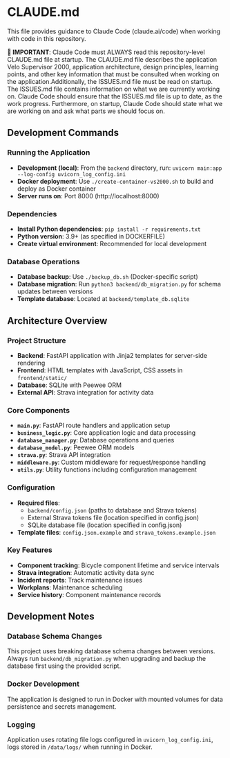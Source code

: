 # CLAUDE.md

This file provides guidance to Claude Code (claude.ai/code) when working with code in this repository.

**🚨 IMPORTANT**: Claude Code must ALWAYS read this repository-level CLAUDE.md file at startup. The CLAUDE.md file describes the application Velo Supervisor 2000, application architecture, design principles, learning points, and other key information that must be consulted when working on the application.Additionally, the ISSUES.md file must be read on startup. The ISSUES.md file contains information on what we are currently working on. Claude Code should ensure that the ISSUES.md file is up to date, as the work progress. Furthermore, on startup, Claude Code should state what we are working on and ask what parts we should focus on.

## Development Commands

### Running the Application
- **Development (local)**: From the `backend` directory, run: `uvicorn main:app --log-config uvicorn_log_config.ini`
- **Docker deployment**: Use `./create-container-vs2000.sh` to build and deploy as Docker container
- **Server runs on**: Port 8000 (http://localhost:8000)

### Dependencies
- **Install Python dependencies**: `pip install -r requirements.txt`
- **Python version**: 3.9+ (as specified in DOCKERFILE)
- **Create virtual environment**: Recommended for local development

### Database Operations
- **Database backup**: Use `./backup_db.sh` (Docker-specific script)
- **Database migration**: Run `python3 backend/db_migration.py` for schema updates between versions
- **Template database**: Located at `backend/template_db.sqlite`

## Architecture Overview

### Project Structure
- **Backend**: FastAPI application with Jinja2 templates for server-side rendering
- **Frontend**: HTML templates with JavaScript, CSS assets in `frontend/static/`
- **Database**: SQLite with Peewee ORM
- **External API**: Strava integration for activity data

### Core Components
- **`main.py`**: FastAPI route handlers and application setup
- **`business_logic.py`**: Core application logic and data processing
- **`database_manager.py`**: Database operations and queries
- **`database_model.py`**: Peewee ORM models
- **`strava.py`**: Strava API integration
- **`middleware.py`**: Custom middleware for request/response handling
- **`utils.py`**: Utility functions including configuration management

### Configuration
- **Required files**: 
  - `backend/config.json` (paths to database and Strava tokens)
  - External Strava tokens file (location specified in config.json)
  - SQLite database file (location specified in config.json)
- **Template files**: `config.json.example` and `strava_tokens.example.json`

### Key Features
- **Component tracking**: Bicycle component lifetime and service intervals
- **Strava integration**: Automatic activity data sync
- **Incident reports**: Track maintenance issues
- **Workplans**: Maintenance scheduling
- **Service history**: Component maintenance records

## Development Notes

### Database Schema Changes
This project uses breaking database schema changes between versions. Always run `backend/db_migration.py` when upgrading and backup the database first using the provided script.

### Docker Development
The application is designed to run in Docker with mounted volumes for data persistence and secrets management.

### Logging
Application uses rotating file logs configured in `uvicorn_log_config.ini`, logs stored in `/data/logs/` when running in Docker.